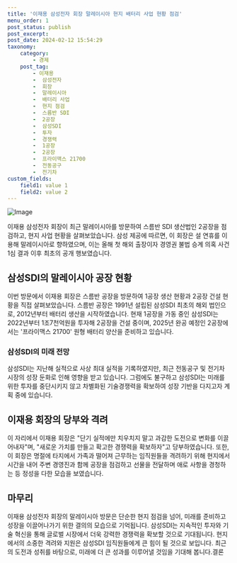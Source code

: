 ```yaml
---
title: '이재용 삼성전자 회장 말레이시아 현지 배터리 사업 현황 점검'
menu_order: 1
post_status: publish
post_excerpt: 
post_date: 2024-02-12 15:54:29
taxonomy:
    category:
        - 경제
    post_tag:
        - 이재용
        -  삼성전자
        -  회장
        -  말레이시아
        -  배터리 사업
        -  현지 점검
        -  스름반 SDI
        -  2공장
        -  삼성SDI
        -  투자
        -  경쟁력
        -  1공장
        -  2공장
        -  프라이맥스 21700
        -  전동공구
        -  전기차
custom_fields:
    field1: value 1
    field2: value 2
---
```


![Image](https://imgnews.pstatic.net/image/666/2024/02/12/0000033399_001_20240212140601956.jpg?type=w647)

이재용 삼성전자 회장이 최근 말레이시아를 방문하여 스름반 SDI 생산법인 2공장을 점검하고, 현지 사업 현황을 살펴보았습니다. 삼성 제공에 따르면, 이 회장은 설 연휴를 이용해 말레이시아로 향하였으며, 이는 올해 첫 해외 출장이자 경영권 불법 승계 의혹 사건 1심 결과 이후 최초의 공개 행보였습니다.
## 삼성SDI의 말레이시아 공장 현황
이번 방문에서 이재용 회장은 스름반 공장을 방문하여 1공장 생산 현황과 2공장 건설 현황을 직접 살펴보았습니다. 스름반 공장은 1991년 설립된 삼성SDI 최초의 해외 법인으로, 2012년부터 배터리 생산을 시작하였습니다. 현재 1공장을 가동 중인 삼성SDI는 2022년부터 1조7천억원을 투자해 2공장을 건설 중이며, 2025년 완공 예정인 2공장에서는 '프라이맥스 21700' 원형 배터리 양산을 준비하고 있습니다.
### 삼성SDI의 미래 전망
삼성SDI는 지난해 실적으로 사상 최대 실적을 기록하였지만, 최근 전동공구 및 전기차 시장의 성장 둔화로 인해 영향을 받고 있습니다. 그럼에도 불구하고 삼성SDI는 미래를 위한 투자를 중단시키지 않고 차별화된 기술경쟁력을 확보하여 성장 기반을 다지고자 계획 중에 있습니다.
## 이재용 회장의 당부와 격려
이 자리에서 이재용 회장은 "단기 실적에만 치우치지 말고 과감한 도전으로 변화를 이끌어내자"며, "새로운 가치를 만들고 확고한 경쟁력을 확보하자"고 당부하였습니다. 또한, 이 회장은 명절에 타지에서 가족과 떨어져 근무하는 임직원들을 격려하기 위해 현지에서 시간을 내어 주변 경영진과 함께 공장을 점검하고 선물을 전달하며 애로 사항을 경청하는 등 정성을 다한 모습을 보였습니다.
## 마무리
이재용 삼성전자 회장의 말레이시아 방문은 단순한 현지 점검을 넘어, 미래를 준비하고 성장을 이끌어나가기 위한 결의의 모습으로 기억됩니다. 삼성SDI는 지속적인 투자와 기술 혁신을 통해 글로벌 시장에서 더욱 강력한 경쟁력을 확보할 것으로 기대됩니다. 현지에서의 소중한 격려와 지원은 삼성SDI 임직원들에게 큰 힘이 될 것으로 보입니다. 최근의 도전과 성취를 바탕으로, 미래에 더 큰 성과를 이루어낼 것임을 기대해 봅니다.결론

